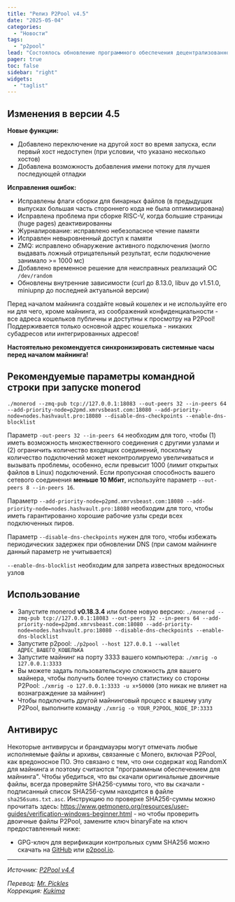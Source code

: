 ```yaml
---
title: "Релиз P2Pool v4.5"
date: "2025-05-04"
categories:
  - "Новости"
tags:
  - "p2pool"
lead: "Состоялось обновление программного обеспечения децентрализованного майнинг пула P2Pool до v4.5"
pager: true
toc: false
sidebar: "right"
widgets:
  - "taglist"
---
```


## Изменения в версии 4.5

**Новые функции:**

- Добавлено переключение на другой хост во время запуска, если первый хост недоступен (при условии, что указано несколько хостов)
- Добавлена возможность добавления имени потоку для лучшея последующей отладки

**Исправления ошибок:**

- Исправлены флаги сборки для бинарных файлов (в предыдущих выпусках большая часть стороннего кода не была оптимизирована)
- Исправлена проблема при сборке RISC-V, когда большие страницы (huge pages) деактивированны
- Журналирование: исправлено небезопасное чтение памяти
- Исправлен невыровненный доступ к памяти
- ZMQ: исправлено обнаружение активного подключения (могло выдавать ложный отрицательный результат, если подключение занимало >= 1000 мс)
- Добавлено временное решение для неисправных реализаций ОС `/dev/random`
- Обновлены внутренние зависимости (curl до 8.13.0, libuv до v1.51.0, miniupnp до последней актуальной версии)

Перед началом майнинга создайте новый кошелек и не используйте его ни для чего, кроме майнинга, из соображений конфиденциальности - все адреса кошельков публичны и доступны к просмотру на P2Pool! Поддерживается только основной адрес кошелька - никаких субадресов или интегрированных адресов!

**Настоятельно рекомендуется синхронизировать системные часы перед началом майнинга!**

## Рекомендуемые параметры командной строки при запуске monerod

```
./monerod --zmq-pub tcp://127.0.0.1:18083 --out-peers 32 --in-peers 64 --add-priority-node=p2pmd.xmrvsbeast.com:18080 --add-priority-node=nodes.hashvault.pro:18080 --disable-dns-checkpoints --enable-dns-blocklist
```

Параметр `-out-peers 32 --in-peers 64` необходим для того, чтобы (1) иметь возможность множественного соединения с другими узлами и (2) ограничить количество входящих соединений, поскольку количество подключений может неконтролируемо увеличиваться и вызывать проблемы, особенно, если превысит 1000 (лимит открытых файлов в Linux) подключений. Если пропускная способность вашего сетевого соединения **меньше 10 Мбит**, используйте параметр `--out-peers 8 --in-peers 16`.

Параметр `--add-priority-node=p2pmd.xmrvsbeast.com:18080 --add-priority-node=nodes.hashvault.pro:18080` необходим для того, чтобы иметь гарантированно хорошие рабочие узлы среди всех подключенных пиров.

Параметр `--disable-dns-checkpoints` нужен для того, чтобы избежать периодических задержек при обновлении DNS (при самом майнинге данный параметр не учитывается)

`--enable-dns-blocklist` необходим для запрета известных вредоносных узлов

## Использование

- Запустите monerod **v0.18.3.4** или более новую версию: `./monerod --zmq-pub tcp://127.0.0.1:18083 --out-peers 32 --in-peers 64 --add-priority-node=p2pmd.xmrvsbeast.com:18080 --add-priority-node=nodes.hashvault.pro:18080 --disable-dns-checkpoints --enable-dns-blocklist`
- Запустите p2pool: `./p2pool --host 127.0.0.1 --wallet АДРЕС_ВАШЕГО_КОШЕЛЬКА`
- Запустите майнинг на порту 3333 вашего компьютера: `./xmrig -o 127.0.0.1:3333`
- Вы можете задать пользовательскую сложность для вашего майнера, чтобы получить более точную статистику со стороны P2Pool: `./xmrig -o 127.0.0.1:3333 -u x+50000` (это никак не влияет на вознаграждение за майнинг)
- Чтобы подключить другой майнинговый процесс к вашему узлу P2Pool, выполните команду `./xmrig -o YOUR_P2POOL_NODE_IP:3333`

## Антивирус

Некоторые антивирусы и брандмауэры могут отмечать любые исполняемые файлы и архивы, связанные с Monero, включая P2Pool, как вредоносное ПО. Это связано с тем, что они содержат код RandomX для майнинга и поэтому считаются "программным обеспечением для майнинга". Чтобы убедиться, что вы скачали оригинальные двоичные файлы, всегда проверяйте SHA256-суммы того, что вы скачали - подписанный список SHA256-сумм находится в файле `sha256sums.txt.asc`. Инструкцию по проверке SHA256-суммы можно прочитать здесь: https://www.getmonero.org/resources/user-guides/verification-windows-beginner.html - но чтобы проверить двоичные файлы P2Pool, замените ключ binaryFate на ключ предоставленный ниже:

- GPG-ключ для верификации контрольных сумм SHA256 можно скачать на [GitHub](https://github.com/monero-project/gitian.sigs/blob/master/gitian-pubkeys/SChernykh.asc) или [p2pool.io](https://p2pool.io/SChernykh.asc).

---

_Источник: [P2Pool v4.4](https://github.com/SChernykh/p2pool/releases/tag/v4.4)_

_Перевод: [Mr. Pickles](https://t.me/v1docq47)_  
_Коррекция: [Kukima](https://t.me/Kukima)_
